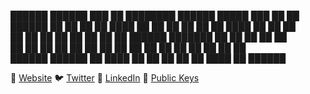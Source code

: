 
██████   ██████  ███    ██ ████████     ██████   █████  ███    ██ ██  ██████ 
██   ██ ██    ██ ████   ██    ██        ██   ██ ██   ██ ████   ██ ██ ██      
██   ██ ██    ██ ██ ██  ██    ██        ██████  ███████ ██ ██  ██ ██ ██      
██   ██ ██    ██ ██  ██ ██    ██        ██      ██   ██ ██  ██ ██ ██ ██      
██████   ██████  ██   ████    ██        ██      ██   ██ ██   ████ ██  ██████ 

🔗 [Website](https://devadutta.net)	🐦 [Twitter](https://twitter.com/devadutta)
👷 [LinkedIn](https://linkedin.com/in/devadutta) 🔐 [Public Keys](https://github.com/devadutta.keys)
